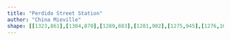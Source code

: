 ```yaml
---
title: "Perdido Street Station"
author: "China Mieville"
shape: [[1323,861],[1304,870],[1289,883],[1281,902],[1275,945],[1276,1000],[1270,1179],[1268,1411],[1264,1569],[1265,1608],[1263,1649],[1263,1743],[1261,1755],[1261,1841],[1259,1901],[1261,1924],[1261,1935],[1259,1944],[1265,1955],[1261,1972],[1263,1985],[1262,2000],[1264,2004],[1262,2012],[1263,2050],[1261,2056],[1261,2101],[1263,2107],[1264,2131],[1273,2139],[1285,2140],[1290,2143],[1305,2146],[1352,2148],[1432,2147],[1444,2143],[1447,2140],[1448,2135],[1451,1959],[1454,1893],[1453,1882],[1455,1755],[1457,1730],[1457,1607],[1460,1491],[1460,1420],[1462,1392],[1462,1336],[1464,1289],[1463,1268],[1465,1244],[1466,1179],[1470,1157],[1469,1139],[1473,1129],[1473,1013],[1475,1007],[1474,941],[1477,872],[1474,868],[1469,867],[1399,868],[1391,866],[1372,865],[1358,866],[1350,862],[1333,861]]
---
```

